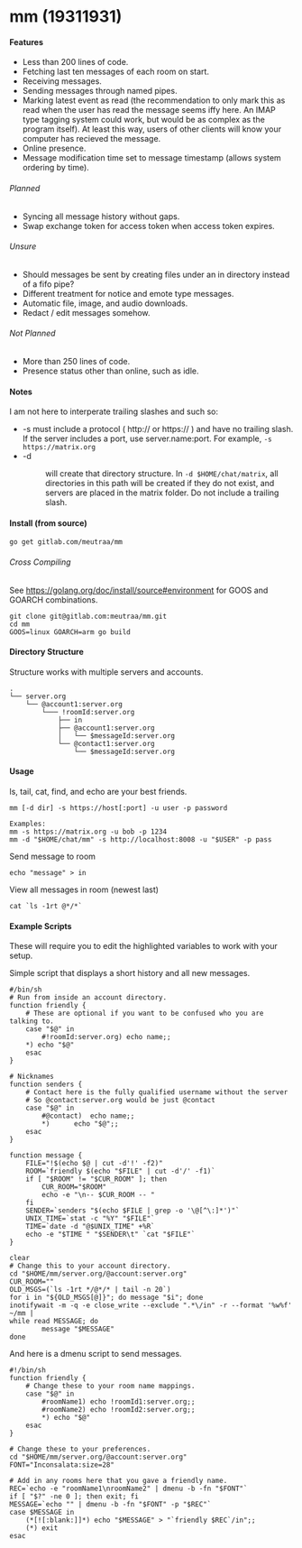 # mm (19311931)

#### Features
* Less than 200 lines of code.
* Fetching last ten messages of each room on start.
* Receiving messages.
* Sending messages through named pipes.
* Marking latest event as read (the recommendation to only mark this
as read when the user has read the message seems iffy here. An IMAP type tagging
system could work, but would be as complex as the program itself). At least
this way, users of other clients will know your computer has recieved the
message.
* Online presence.
* Message modification time set to message timestamp (allows system ordering
by time).

###### Planned
* Syncing all message history without gaps.
* Swap exchange token for access token when access token expires.

###### Unsure
* Should messages be sent by creating files under an in directory instead of a
fifo pipe?
* Different treatment for notice and emote type messages.
* Automatic file, image, and audio downloads.
* Redact / edit messages somehow.

###### Not Planned
* More than 250 lines of code.
* Presence status other than online, such as idle.

#### Notes
I am not here to interperate trailing slashes and such so:
* -s <host> must include a protocol ( http:// or https:// ) and have no trailing
  slash. If the server includes a port, use server.name:port. For example,
	`-s https://matrix.org`
* -d <dir> will create that directory structure. In `-d $HOME/chat/matrix`, all
	directories in this path will be created if they do not exist, and
	servers are placed in the matrix folder. Do not include a trailing
	slash.

#### Install (from source)
```shell
go get gitlab.com/meutraa/mm
```

###### Cross Compiling
See https://golang.org/doc/install/source#environment for GOOS and GOARCH combinations.
```shell
git clone git@gitlab.com:meutraa/mm.git
cd mm
GOOS=linux GOARCH=arm go build
```

#### Directory Structure
Structure works with multiple servers and accounts.
```
.
└── server.org
    └── @account1:server.org
        └─── !roomId:server.org
            ├── in
            ├── @account1:server.org
            │   └── $messageId:server.org
            └── @contact1:server.org
                └── $messageId:server.org
```

#### Usage
ls, tail, cat, find, and echo are your best friends.

```shell
mm [-d dir] -s https://host[:port] -u user -p password

Examples:
mm -s https://matrix.org -u bob -p 1234
mm -d "$HOME/chat/mm" -s http://localhost:8008 -u "$USER" -p pass
```

Send message to room
```shell
echo "message" > in
```

View all messages in room (newest last)
```shell
cat `ls -1rt @*/*`
```

#### Example Scripts
These will require you to edit the highlighted variables to work with your
setup.

Simple script that displays a short history and all new messages.
```shell
#/bin/sh
# Run from inside an account directory.
function friendly {
	# These are optional if you want to be confused who you are talking to.
	case "$@" in
		#!roomId:server.org) echo name;;
	*) echo "$@"
	esac
}

# Nicknames
function senders {
	# Contact here is the fully qualified username without the server
	# So @contact:server.org would be just @contact
	case "$@" in
		#@contact)	echo name;;
		*)		echo "$@";;
	esac
}

function message {
	FILE="!$(echo $@ | cut -d'!' -f2)"
	ROOM=`friendly $(echo "$FILE" | cut -d'/' -f1)`
	if [ "$ROOM" != "$CUR_ROOM" ]; then
		CUR_ROOM="$ROOM"
		echo -e "\n-- $CUR_ROOM -- "
	fi
	SENDER=`senders "$(echo $FILE | grep -o '\@[^\:]*')"`
	UNIX_TIME=`stat -c "%Y" "$FILE"`
	TIME=`date -d "@$UNIX_TIME" +%R`
	echo -e "$TIME " "$SENDER\t" `cat "$FILE"`
}

clear
# Change this to your account directory.
cd "$HOME/mm/server.org/@account:server.org"
CUR_ROOM=""
OLD_MSGS=(`ls -1rt */@*/* | tail -n 20`)
for i in "${OLD_MSGS[@]}"; do message "$i"; done
inotifywait -m -q -e close_write --exclude ".*\/in" -r --format '%w%f' ~/mm |
while read MESSAGE; do
        message "$MESSAGE"
done
```

And here is a dmenu script to send messages.
```shell
#!/bin/sh
function friendly {
	# Change these to your room name mappings.
	case "$@" in
		#roomName1) echo !roomId1:server.org;;
		#roomName2) echo !roomId2:server.org;;
		*) echo "$@"
	esac
}

# Change these to your preferences.
cd "$HOME/mm/server.org/@account:server.org"
FONT="Inconsalata:size=28"

# Add in any rooms here that you gave a friendly name.
REC=`echo -e "roomName1\nroomName2" | dmenu -b -fn "$FONT"`
if [ "$?" -ne 0 ]; then exit; fi
MESSAGE=`echo "" | dmenu -b -fn "$FONT" -p "$REC"`
case $MESSAGE in
	(*[![:blank:]]*) echo "$MESSAGE" > "`friendly $REC`/in";;
	(*) exit
esac
```
